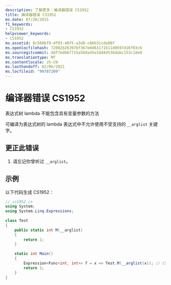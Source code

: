 ```yaml
---
description: 了解更多：编译器错误 CS1952
title: 编译器错误 CS1952
ms.date: 07/20/2015
f1_keywords:
- CS1952
helpviewer_keywords:
- CS1952
ms.assetid: 8c560bf9-df93-40f5-a3d8-c66b31cde08f
ms.openlocfilehash: 72002b26397bf367e0d63171b11d0597d16f03c6
ms.sourcegitcommit: ddf7edb67715a5b9a45e3dd44536dabc153c1de0
ms.translationtype: MT
ms.contentlocale: zh-CN
ms.lasthandoff: 02/06/2021
ms.locfileid: "99787209"
---
```

# <a name="compiler-error-cs1952"></a>编译器错误 CS1952

表达式树 lambda 不能包含具有变量参数的方法  
  
 可编译为表达式树的 lambda 表达式中不允许使用不受支持的 `__arglist` 关键字。  
  
## <a name="to-correct-this-error"></a>更正此错误  
  
1. 请忘记你曾听过 `__arglist`。  
  
## <a name="example"></a>示例  

 以下代码生成 CS1952：  
  
```csharp  
// cs1952.cs  
using System;  
using System.Linq.Expressions;  
  
class Test  
{  
    public static int M(__arglist)  
    {  
        return 1;  
    }  
  
    static int Main()  
    {  
        Expression<Func<int, int>> f = x => Test.M(__arglist(x)); // CS1952  
        return 1;  
    }  
}  
```
